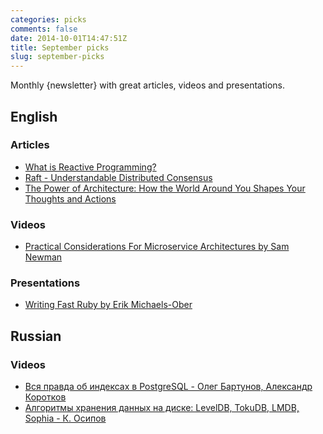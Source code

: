 ```yaml
---
categories: picks
comments: false
date: 2014-10-01T14:47:51Z
title: September picks
slug: september-picks
---
```


Monthly {newsletter} with great articles, videos and presentations.

<!--more-->

## English

### Articles

* [What is Reactive Programming?](https://medium.com/reactive-programming/what-is-reactive-programming-bc9fa7f4a7fc)
* [Raft - Understandable Distributed Consensus](http://thesecretlivesofdata.com/raft/)
* [The Power of Architecture: How the World Around You Shapes Your Thoughts and Actions](http://jamesclear.com/jonas-salk)

### Videos

* [Practical Considerations For Microservice Architectures by Sam Newman](http://vimeo.com/105751281)

### Presentations

* [Writing Fast Ruby by Erik Michaels-Ober](https://speakerdeck.com/sferik/writing-fast-ruby)

## Russian

### Videos

* [Вся правда об индексах в PostgreSQL - Олег Бартунов, Александр Коротков](http://vimeo.com/105424016)
* [Алгоритмы хранения данных на диске: LevelDB, TokuDB, LMDB, Sophia - К. Осипов](http://vimeo.com/95313698)
